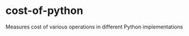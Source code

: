 cost-of-python
==============

Measures cost of various operations in different Python implementations